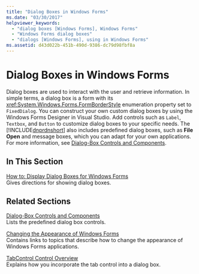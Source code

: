 ```yaml
---
title: "Dialog Boxes in Windows Forms"
ms.date: "03/30/2017"
helpviewer_keywords: 
  - "dialog boxes [Windows Forms], Windows Forms"
  - "Windows Forms dialog boxes"
  - "dialogs [Windows Forms], using in Windows Forms"
ms.assetid: d43d022b-451b-490d-9386-dc79d98fbf8a
---
```

# Dialog Boxes in Windows Forms
Dialog boxes are used to interact with the user and retrieve information. In simple terms, a dialog box is a form with its <xref:System.Windows.Forms.FormBorderStyle> enumeration property set to `FixedDialog`. You can construct your own custom dialog boxes by using the Windows Forms Designer in Visual Studio. Add controls such as `Label`, `Textbox`, and `Button` to customize dialog boxes to your specific needs. The [!INCLUDE[dnprdnshort](../../../includes/dnprdnshort-md.md)] also includes predefined dialog boxes, such as **File Open** and message boxes, which you can adapt for your own applications. For more information, see [Dialog-Box Controls and Components](controls/dialog-box-controls-and-components-windows-forms.md).  
  
## In This Section  
 [How to: Display Dialog Boxes for Windows Forms](how-to-display-dialog-boxes-for-windows-forms.md)  
 Gives directions for showing dialog boxes.  
  
## Related Sections  
 [Dialog-Box Controls and Components](controls/dialog-box-controls-and-components-windows-forms.md)  
 Lists the predefined dialog box controls.  
  
 [Changing the Appearance of Windows Forms](changing-the-appearance-of-windows-forms.md)  
 Contains links to topics that describe how to change the appearance of Windows Forms applications.  
  
 [TabControl Control Overview](controls/tabcontrol-control-overview-windows-forms.md)  
 Explains how you incorporate the tab control into a dialog box.
